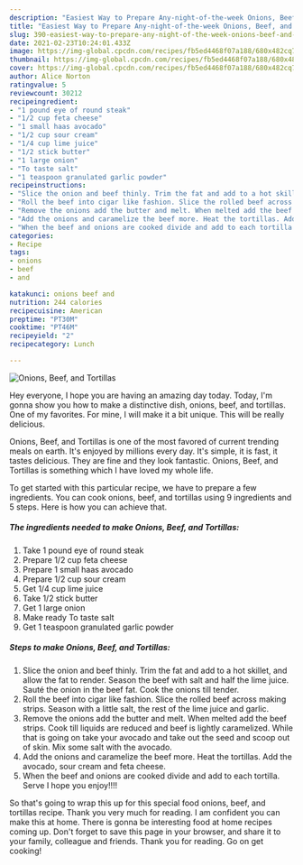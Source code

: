 ```yaml
---
description: "Easiest Way to Prepare Any-night-of-the-week Onions, Beef, and Tortillas"
title: "Easiest Way to Prepare Any-night-of-the-week Onions, Beef, and Tortillas"
slug: 390-easiest-way-to-prepare-any-night-of-the-week-onions-beef-and-tortillas
date: 2021-02-23T10:24:01.433Z
image: https://img-global.cpcdn.com/recipes/fb5ed4468f07a188/680x482cq70/onions-beef-and-tortillas-recipe-main-photo.jpg
thumbnail: https://img-global.cpcdn.com/recipes/fb5ed4468f07a188/680x482cq70/onions-beef-and-tortillas-recipe-main-photo.jpg
cover: https://img-global.cpcdn.com/recipes/fb5ed4468f07a188/680x482cq70/onions-beef-and-tortillas-recipe-main-photo.jpg
author: Alice Norton
ratingvalue: 5
reviewcount: 30212
recipeingredient:
- "1 pound eye of round steak"
- "1/2 cup feta cheese"
- "1 small haas avocado"
- "1/2 cup sour cream"
- "1/4 cup lime juice"
- "1/2 stick butter"
- "1 large onion"
- "To taste salt"
- "1 teaspoon granulated garlic powder"
recipeinstructions:
- "Slice the onion and beef thinly. Trim the fat and add to a hot skillet, and allow the fat to render. Season the beef with salt and half the lime juice. Sauté the onion in the beef fat. Cook the onions till tender."
- "Roll the beef into cigar like fashion. Slice the rolled beef across making strips. Season with a little salt, the rest of the lime juice and garlic."
- "Remove the onions add the butter and melt. When melted add the beef strips. Cook till liquids are reduced and beef is lightly caramelized. While that is going on take your avocado and take out the seed and scoop out of skin. Mix some salt with the avocado."
- "Add the onions and caramelize the beef more. Heat the tortillas. Add the avocado, sour cream and feta cheese."
- "When the beef and onions are cooked divide and add to each tortilla. Serve I hope you enjoy!!!!"
categories:
- Recipe
tags:
- onions
- beef
- and

katakunci: onions beef and 
nutrition: 244 calories
recipecuisine: American
preptime: "PT30M"
cooktime: "PT46M"
recipeyield: "2"
recipecategory: Lunch

---
```



![Onions, Beef, and Tortillas](https://img-global.cpcdn.com/recipes/fb5ed4468f07a188/680x482cq70/onions-beef-and-tortillas-recipe-main-photo.jpg)

Hey everyone, I hope you are having an amazing day today. Today, I'm gonna show you how to make a distinctive dish, onions, beef, and tortillas. One of my favorites. For mine, I will make it a bit unique. This will be really delicious.

Onions, Beef, and Tortillas is one of the most favored of current trending meals on earth. It's enjoyed by millions every day. It's simple, it is fast, it tastes delicious. They are fine and they look fantastic. Onions, Beef, and Tortillas is something which I have loved my whole life.




To get started with this particular recipe, we have to prepare a few ingredients. You can cook onions, beef, and tortillas using 9 ingredients and 5 steps. Here is how you can achieve that.

<!--inarticleads1-->

##### The ingredients needed to make Onions, Beef, and Tortillas:

1. Take 1 pound eye of round steak
1. Prepare 1/2 cup feta cheese
1. Prepare 1 small haas avocado
1. Prepare 1/2 cup sour cream
1. Get 1/4 cup lime juice
1. Take 1/2 stick butter
1. Get 1 large onion
1. Make ready To taste salt
1. Get 1 teaspoon granulated garlic powder




<!--inarticleads2-->

##### Steps to make Onions, Beef, and Tortillas:

1. Slice the onion and beef thinly. Trim the fat and add to a hot skillet, and allow the fat to render. Season the beef with salt and half the lime juice. Sauté the onion in the beef fat. Cook the onions till tender.
1. Roll the beef into cigar like fashion. Slice the rolled beef across making strips. Season with a little salt, the rest of the lime juice and garlic.
1. Remove the onions add the butter and melt. When melted add the beef strips. Cook till liquids are reduced and beef is lightly caramelized. While that is going on take your avocado and take out the seed and scoop out of skin. Mix some salt with the avocado.
1. Add the onions and caramelize the beef more. Heat the tortillas. Add the avocado, sour cream and feta cheese.
1. When the beef and onions are cooked divide and add to each tortilla. Serve I hope you enjoy!!!!




So that's going to wrap this up for this special food onions, beef, and tortillas recipe. Thank you very much for reading. I am confident you can make this at home. There is gonna be interesting food at home recipes coming up. Don't forget to save this page in your browser, and share it to your family, colleague and friends. Thank you for reading. Go on get cooking!
